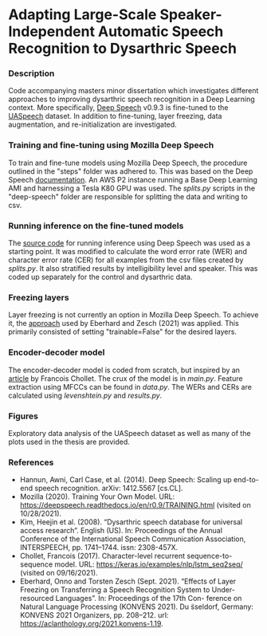 # Adapting Large-Scale Speaker-Independent Automatic Speech Recognition to Dysarthric Speech

### Description

Code accompanying masters minor dissertation which investigates different approaches to improving dysarthric speech recognition in a Deep Learning context. More specifically, [Deep Speech](https://github.com/mozilla/DeepSpeech) v0.9.3 is fine-tuned to the [UASpeech](http://www.isle.illinois.edu/sst/data/UASpeech/) dataset. In addition to fine-tuning, layer freezing, data augmentation, and re-initialization are investigated. 

### Training and fine-tuning using Mozilla Deep Speech

To train and fine-tune models using Mozilla Deep Speech, the procedure outlined in the "steps" folder was adhered to. This was based on the Deep Speech [documentation](https://deepspeech.readthedocs.io/en/r0.9/TRAINING.html). An AWS P2 instance running a Base Deep Learning AMI and harnessing a Tesla K80 GPU was used. The *splits.py* scripts in the "deep-speech" folder are responsible for splitting the data and writing to csv. 

### Running inference on the fine-tuned models

The [source code](https://deepspeech.readthedocs.io/en/r0.9/Python-Examples.html#py-api-example) for running inference using Deep Speech was used as a starting point. It was modified to calculate the word error rate (WER) and character error rate (CER) for all examples from the csv files created by *splits.py*. It also stratified results by intelligibility level and speaker. This was coded up separately for the control and dysarthric data. 

### Freezing layers

Layer freezing is not currently an option in Mozilla Deep Speech. To achieve it, the [approach](https://github.com/onnoeberhard/deepspeech-transfer/tree/transfer-2) used by Eberhard and Zesch (2021) was applied. This primarily consisted of setting "trainable=False" for the desired layers. 

### Encoder-decoder model

The encoder-decoder model is coded from scratch, but inspired by an [article](https://keras.io/examples/nlp/lstm_seq2seq/) by Francois Chollet. The crux of the model is in *main.py*. Feature extraction using MFCCs can be found in *data.py*. The WERs and CERs are calculated using *levenshtein.py* and *results.py*.

### Figures

Exploratory data analysis of the UASpeech dataset as well as many of the plots used in the thesis are provided. 

### References

* Hannun, Awni, Carl Case, et al. (2014). Deep Speech: Scaling up end-to-end speech recognition. arXiv: 1412.5567 [cs.CL].
* Mozilla (2020). Training Your Own Model. URL: https://deepspeech.readthedocs.io/en/r0.9/TRAINING.html (visited on 10/28/2021).
* Kim, Heejin et al. (2008). “Dysarthric speech database for universal access research”. English (US). In: Proceedings of the Annual Conference of the International Speech Communication Association, INTERSPEECH, pp. 1741–1744. issn: 2308-457X.
* Chollet, Francois (2017). Character-level recurrent sequence-to-sequence model. URL: https://keras.io/examples/nlp/lstm_seq2seq/ (visited on 09/16/2021).
* Eberhard, Onno and Torsten Zesch (Sept. 2021). “Effects of Layer Freezing on Transferring a Speech Recognition System to Under-resourced Languages”. In: Proceedings of the 17th Con- ference on Natural Language Processing (KONVENS 2021). Du ̈sseldorf, Germany: KONVENS 2021 Organizers, pp. 208–212. url: https://aclanthology.org/2021.konvens-1.19.
